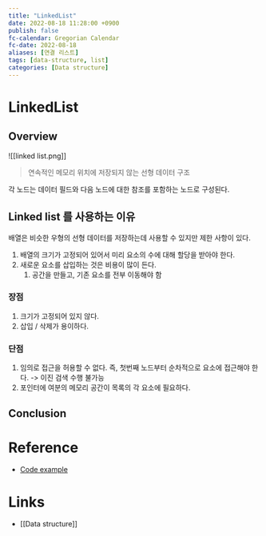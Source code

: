 ```yaml
---
title: "LinkedList"
date: 2022-08-18 11:28:00 +0900
publish: false
fc-calendar: Gregorian Calendar
fc-date: 2022-08-18
aliases: [연결 리스트]
tags: [data-structure, list]
categories: [Data structure]
---
```


# LinkedList

## Overview

![[linked list.png]]

> 연속적인 메모리 위치에 저장되지 않는 선형 데이터 구조

각 노드는 데이터 필드와 다음 노드에 대한 참조를 포함하는 노드로 구성된다.

## Linked list 를 사용하는 이유

배열은 비슷한 우형의 선형 데이터를 저장하는데 사용할 수 있지만 제한 사항이 있다.

1. 배열의 크기가 고정되어 있어서 미리 요소의 수에 대해 할당을 받아야 한다.
2. 새로운 요소를 삽입하는 것은 비용이 많이 든다.
	1. 공간을 만들고, 기존 요소를 전부 이동해야 함

### 장점

1. 크기가 고정되어 있지 않다.
2. 삽입 / 삭제가 용이하다.

### 단점

1. 임의로 접근을 허용할 수 없다. 즉, 첫번째 노드부터 순차적으로 요소에 접근해야 한다. -> 이진 검색 수행 불가능
2. 포인터에 여분의 메모리 공간이 목록의 각 요소에 필요하다.

## Conclusion

# Reference

- [Code example](https://github.com/songkg7/java-practice/blob/main/algorithm/src/main/java/linkedlists/LinkedListNode.java)

# Links

- [[Data structure]]
